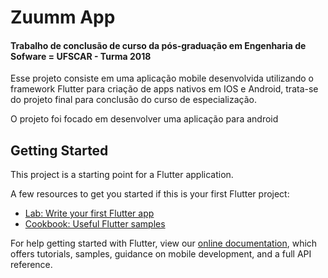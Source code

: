 # Zuumm App

#### Trabalho de conclusão de curso da pós-graduação em Engenharia de Sofware = UFSCAR - Turma 2018

Esse projeto consiste em uma aplicação mobile desenvolvida utilizando o framework Flutter para criação de apps nativos em IOS e Android, trata-se do projeto final para conclusão do curso de especialização.

O projeto foi focado em desenvolver uma aplicação para android

## Getting Started

This project is a starting point for a Flutter application.

A few resources to get you started if this is your first Flutter project:

- [Lab: Write your first Flutter app](https://flutter.dev/docs/get-started/codelab)
- [Cookbook: Useful Flutter samples](https://flutter.dev/docs/cookbook)

For help getting started with Flutter, view our
[online documentation](https://flutter.dev/docs), which offers tutorials,
samples, guidance on mobile development, and a full API reference.
